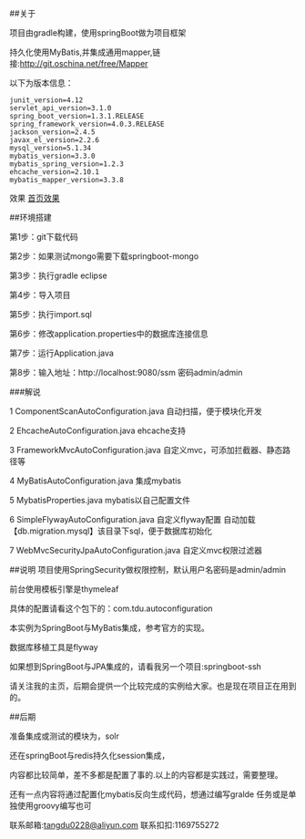 ##关于

项目由gradle构建，使用springBoot做为项目框架

持久化使用MyBatis,并集成通用mapper,链接:http://git.oschina.net/free/Mapper

以下为版本信息：

	junit_version=4.12
	servlet_api_version=3.1.0
	spring_boot_version=1.3.1.RELEASE
	spring_framework_version=4.0.3.RELEASE
	jackson_version=2.4.5
	javax_el_version=2.2.6
	mysql_version=5.1.34
	mybatis_version=3.3.0
	mybatis_spring_version=1.2.3
	ehcache_version=2.10.1
	mybatis_mapper_version=3.3.8
	
效果
[首页效果]('example1.png')

##环境搭建

第1步：git下载代码

第2步：如果测试mongo需要下载springboot-mongo

第3步：执行gradle eclipse

第4步：导入项目

第5步：执行import.sql

第6步：修改application.properties中的数据库连接信息

第7步：运行Application.java

第8步：输入地址：http://localhost:9080/ssm 密码admin/admin

###解说

1 ComponentScanAutoConfiguration.java
	自动扫描，便于模块化开发
	
2 EhcacheAutoConfiguration.java
	ehcache支持
	
3 FrameworkMvcAutoConfiguration.java
	自定义mvc，可添加拦截器、静态路径等
	
4 MyBatisAutoConfiguration.java
	集成mybatis
	
5 MybatisProperties.java
	mybatis以自己配置文件
	
6 SimpleFlywayAutoConfiguration.java
	自定义flyway配置 自动加载【db.migration.mysql】该目录下sql，便于数据库初始化
	
7 WebMvcSecurityJpaAutoConfiguration.java
	自定义mvc权限过滤器

##说明
项目使用SpringSecurity做权限控制，默认用户名密码是admin/admin

前台使用模板引擎是thymeleaf

具体的配置请看这个包下的：com.tdu.autoconfiguration

本实例为SpringBoot与MyBatis集成，参考官方的实现。

数据库移植工具是flyway

如果想到SpringBoot与JPA集成的，请看我另一个项目:springboot-ssh

请关注我的主页，后期会提供一个比较完成的实例给大家。也是现在项目正在用到的。

##后期

准备集成或测试的模块为，solr

还在springBoot与redis持久化session集成，

内容都比较简单，差不多都是配置了事的.以上的内容都是实践过，需要整理。

还有一点内容将通过配置化mybatis反向生成代码，想通过编写gralde 任务或是单独使用groovy编写也可

联系邮箱:tangdu0228@aliyun.com
联系扣扣:1169755272